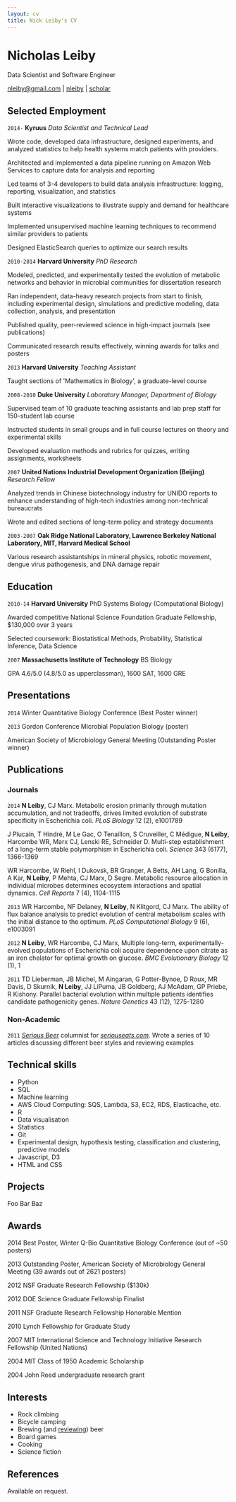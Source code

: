 ```yaml
---
layout: cv
title: Nick Leiby's CV
---
```

# Nicholas Leiby
Data Scientist and Software Engineer

<div id="webaddress">
<i class="fa fa-envelope"></i> <a href="mailto:nleiby@gmail.com">nleiby@gmail.com</a>
|
<i class="fa fa-github"></i> <a href="http://github.com/nleiby">nleiby</a>
|
<i class="fa fa-google"></i> <a href="https://scholar.google.com/citations?user=JxQCo40AAAAJ">scholar</a>
</div>

## Selected Employment

`2014-` 
__Kyruus__ _Data Scientist and Technical Lead_

Wrote code, developed data infrastructure, designed experiments, and analyzed statistics to help health systems match patients with providers. 

Architected and implemented a data pipeline running on Amazon Web Services to capture data for analysis and reporting 

Led teams of 3-4 developers to build data analysis infrastructure: logging, reporting, visualization, and statistics

Built interactive visualizations to illustrate supply and demand for healthcare systems

Implemented unsupervised machine learning techniques to recommend similar providers to patients

Designed ElasticSearch queries to optimize our search results

`2010-2014`
__Harvard University__ _PhD Research_ 

Modeled, predicted, and experimentally tested the evolution of metabolic networks and behavior in microbial communities for dissertation research

Ran independent, data-heavy research projects from start to finish, including experimental design, simulations and predictive modeling, data collection, analysis, and presentation

Published quality, peer-reviewed science in high-impact journals (see publications)

Communicated research results effectively, winning awards for talks and posters

`2013`
__Harvard University__ _Teaching Assistant_

Taught sections of 'Mathematics in Biology', a graduate-level course


`2008-2010`
__Duke University__ _Laboratory Manager, Department of Biology_

Supervised team of 10 graduate teaching assistants and lab prep staff for 150-student lab course 

Instructed students in small groups and in full course lectures on theory and experimental skills

Developed evaluation methods and rubrics for quizzes, writing assignments, worksheets

`2007`
__United Nations Industrial Development Organization (Beijing)__ _Research Fellow_

Analyzed trends in Chinese biotechnology industry for UNIDO reports to enhance understanding of high-tech industries among non-technical bureaucrats

Wrote and edited sections of long-term policy and strategy documents

`2003-2007`
__Oak Ridge National Laboratory, Lawrence Berkeley National Laboratory, MIT, Harvard Medical School__

Various research assistantships in mineral physics, robotic movement, dengue virus pathogenesis, and DNA damage repair

## Education

`2010-14`
__Harvard University__ PhD Systems Biology (Computational Biology)

Awarded competitive National Science Foundation Graduate Fellowship, $130,000 over 3 years

Selected coursework: Biostatistical Methods, Probability, Statistical Inference, Data Science

`2007`
__Massachusetts Institute of Technology__ BS Biology

GPA 4.6/5.0 (4.8/5.0 as upperclassman), 1600 SAT, 1600 GRE

## Presentations

`2014` 
Winter Quantitative Biology Conference (Best Poster winner)

`2013` 
Gordon Conference Microbial Population Biology (poster)

American Society of Microbiology General Meeting (Outstanding Poster winner)


## Publications

### Journals

`2014`
__N Leiby__, CJ Marx. Metabolic erosion primarily through mutation accumulation, and not tradeoffs, drives limited evolution of substrate specificity in Escherichia coli. _PLoS Biology_ 12 (2), e1001789

J Plucain, T Hindré, M Le Gac, O Tenaillon, S Cruveiller, C Médigue, __N Leiby__, Harcombe WR, Marx CJ, Lenski RE, Schneider D. Multi-step establishment of a long-term stable polymorphism in Escherichia coli.  _Science_ 343 (6177), 1366-1369

WR Harcombe, W Riehl, I Dukovsk, BR Granger, A Betts, AH Lang, G Bonilla, A Kar, __N Leiby__, P Mehta, CJ Marx, D Segre. Metabolic resource allocation in individual microbes determines ecosystem interactions and spatial dynamics.  _Cell Reports_ 7 (4), 1104-1115

`2013`
WR Harcombe, NF Delaney, __N Leiby__, N Klitgord, CJ Marx. The ability of flux balance analysis to predict evolution of central metabolism scales with the initial distance to the optimum. _PLoS Computational Biology_ 9 (6), e1003091

`2012`
__N Leiby__, WR Harcombe, CJ Marx, Multiple long-term, experimentally-evolved populations of Escherichia coli acquire dependence upon citrate as an iron chelator for optimal growth on glucose.  _BMC Evolutionary Biology_ 12 (1), 1

`2011`
TD Lieberman, JB Michel, M Aingaran, G Potter-Bynoe, D Roux, MR Davis, D Skurnik, __N Leiby__, JJ LiPuma, JB Goldberg, AJ McAdam, GP Priebe, R Kishony. Parallel bacterial evolution within multiple patients identifies candidate pathogenicity genes. _Nature Genetics_ 43 (12), 1275-1280

### Non-Academic

`2011`
<A HREF = "http://www.seriouseats.com/user/profile/nickleiby">_Serious Beer_</A> columnist for <A HREF="http://www.seriouseats.com">_seriouseats.com_</A>.  Wrote a series of 10 articles discussing different beer styles and reviewing examples

## Technical skills

* Python
* SQL
* Machine learning
* AWS Cloud Computing: SQS, Lambda, S3, EC2, RDS, Elasticache, etc.
* R
* Data visualisation
* Statistics
* Git
* Experimental design, hypothesis testing, classification and clustering, predictive models
* Javascript, D3 
* HTML and CSS


## Projects

Foo Bar Baz

## Awards

2014 Best Poster, Winter Q-Bio Quantitative Biology Conference (out of ~50 posters)

2013 Outstanding Poster, American Society of Microbiology General Meeting (39 awards out of 2621 posters)

2012 NSF Graduate Research Fellowship ($130k)

2012 DOE Science Graduate Fellowship Finalist

2011 NSF Graduate Research Fellowship Honorable Mention

2010 Lynch Fellowship for Graduate Study

2007 MIT International Science and Technology Initiative Research Fellowship (United Nations)

2004 MIT Class of 1950 Academic Scholarship

2004 John Reed undergraduate research grant

## Interests

* Rock climbing
* Bicycle camping
* Brewing (and <A HREF="http://www.seriouseats.com/user/profile/nickleiby">reviewing</A>) beer
* Board games
* Cooking
* Science fiction


## References

Available on request.

<!-- ### Footer

Last updated: December 2016 -->
